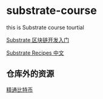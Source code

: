 # substrate-course
this is Substrate course tourtial

[Substrate 区块链开发入门](https://github.com/DaviRain-Su/substrate-course/blob/main/substrate-note.md)

[Substrate Recipes 中文](./substrate-recipes/README.md)

## 仓库外的资源

[精通比特币](https://book.8btc.com/books/1/master_bitcoin/_book/)

